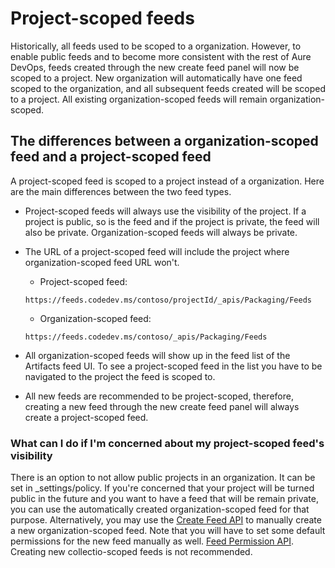 # Project-scoped feeds

Historically, all feeds used to be scoped to a organization. However, to enable public feeds and to become more consistent with the rest of Aure DevOps, feeds created through the new create feed panel will now be scoped to a project. New organization will automatically have one feed scoped to the organization, and all subsequent feeds created will be scoped to a project. All existing organization-scoped feeds will remain organization-scoped.

## The differences between a organization-scoped feed and a project-scoped feed

A project-scoped feed is scoped to a project instead of a organization. Here are the main differences between the two feed types.

* Project-scoped feeds will always use the visibility of the project. If a project is public, so is the feed and if the project is private, the feed will also be private. Organization-scoped feeds will always be private.

* The URL of a project-scoped feed will include the project where organization-scoped feed URL won't.

    * Project-scoped feed:
    ```
    https://feeds.codedev.ms/contoso/projectId/_apis/Packaging/Feeds
    ```

    * Organization-scoped feed:
    ```
    https://feeds.codedev.ms/contoso/_apis/Packaging/Feeds
    ```


* All organization-scoped feeds will show up in the feed list of the Artifacts feed UI. To see a project-scoped feed in the list you have to be navigated to the project the feed is scoped to.

* All new feeds are recommended to be project-scoped, therefore, creating a new feed through the new create feed panel will always create a project-scoped feed.

### What can I do if I'm concerned about my project-scoped feed's visibility

There is an option to not allow public projects in an organization. It can be set in \_settings/policy.
If you're concerned that your project will be turned public in the future and you want to have a feed that will be remain private, you can use the automatically created organization-scoped feed for that purpose. Alternatively, you may use the [Create Feed API](https://docs.microsoft.com/en-us/rest/api/azure/devops/artifacts/feed%20%20management/create%20feed?view=azure-devops-rest-5.1) to manually create a new organization-scoped feed. Note that you will have to set some default permissions for the new feed manually as well. [Feed Permission API](https://docs.microsoft.com/en-us/rest/api/azure/devops/artifacts/feed%20%20management/set%20feed%20permissions?view=azure-devops-rest-5.1). Creating new collectio-scoped feeds is not recommended.
